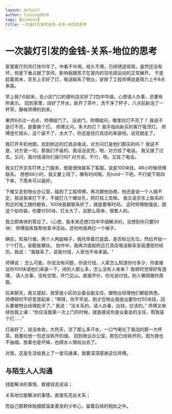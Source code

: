 ```yaml
---
layout: default
author: liuning0820
tags: [mindset]
title: 一次装灯引发的金钱-关系-地位的思考
---
```


# 一次装灯引发的金钱-关系-地位的思考

家里客厅的吊灯快10年了。中看不中用，经久不用，已经锈迹斑斑。虽然还没有坏，但是下垂占据了空间，影响我跟孩子在室内的羽毛球运动的正常展开。
于是趁着周末，京东上买好了灯，电话联系了物业，安排了工程师傅说是周六上午8点来装。

早上我7点起床，去小区门口的便利店买好了2包中华烟，心想请人办事，总要有所表示。
回到家里，烧好了开水，新开了茶叶，洗干净了杯子，八点前新泡了一杯茶，静候师傅的到来。

果然8点过一点点，师傅敲门了。 没进门，师傅就问，哪里的灯不亮了？
我说不是灯不亮，是要换个灯。
师傅又问，多大的灯？
我手指向新买的客厅吸顶灯。
师傅连忙摇头，这个装不了，太大了，你还是找灯具店的来装吧。说完就走了。

我打开手机地图，找到附近的灯具店电话，对方问灯是他们那买的吗？ 我说不是，对方说一句，那我们不装的。我话没说完，啪，对方挂了电话。
我又拨了过去，又问，我付钱请你们装行吗? 对方说，不行，啪，又挂了电话。

我又打开京东叮咚上门服务，倒是很快联系了客服，说是100块钱，48小时候师傅联系。
想想48小时，我又要上班了，哪有时间哦，先hold一下吧，不行就下周四下单，下周末可以装好。

下楼又走到物业办公室，碰到了工程师傅，再次跟他协商，他还是说一个人搞不定，我说我来打下手，不就打几个螺丝孔，把灯挂上去嘛。
我又说京东上联系的附近的电工随时都有，100块我都联系好了，就是要等时间。
这时师傅勉强说，那这个给你装，你要付50块，灯太大了，没那么简单，很累人的。

我立即爽快的答应了。（心想，我本来还想2包中华烟解决的，没想到你只要50块）
师傅指挥我帮他拿冲击钻，还吩咐我再扛一个梯子。

确实，知易行难，两个人两副梯子，我托举着灯底盘，是否标记孔位，然后开始一个个打孔，安膨胀螺丝。
协作中，我再次提起附近灯具店电话联系安装遭拒的经历。我说： ”我联系了，说我付钱，人家也不肯来装。"

师傅说： 怎么可能，你说法有问题，你说付钱，人家怎么知道你付多少，你直接说你100块请他们来装一下，闲的人那么多，怎么没有人肯来？
我顿时觉得好有道理， 请人办事，没有交情，开门见山，直接开价，你光说付钱，别人懒得跟你周旋。

后来聊天，我又提起，我曾是小区的业委会副主任，跟物业经理他们都挺熟悉。
师傅顿时不好意思起来：“啊呀，你不早说，刚才在物业我提出要你付50块钱，回头要被物业经理批评了。”
我说：“没关系的，请人办事，出钱，应该的。”
师傅又继续给我上课：“你应该我第一次上门的时候，就直接说你是业委会的主任，帮我装个灯......”

灯装好了，钱没肯收，大热天，流了那么多汗水，一口气喝光了我泡的那一大杯茶。我塞给他一包还没拆开的烟。
回到物业办公室，那包已经拆开的，因为我也不抽烟，放着也是坏掉，也顺水人情给出去了。

对我，这是生活给我上了一堂沟通课，我要深深感谢这位师傅。

## 与陌生人人沟通

钱能解决的事情，直接钱去说话；

关系地位能解决的事情，直接先亮出关系；

而自己那颗体贴细腻温柔善良的少年心，留着后续的相处之中。

